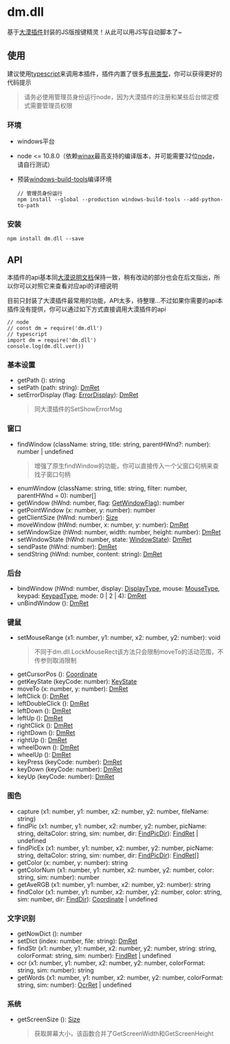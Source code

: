 # dm.dll
基于[大漠插件](http://www.dmwebsite.net/)封装的JS版按键精灵！从此可以用JS写自动脚本了~

## 使用
建议使用[typescript](https://www.tslang.cn/)来调用本插件，插件内置了很多[有用类型](types/types.d.ts)，你可以获得更好的代码提示
> 请务必使用管理员身份运行node，因为大漠插件的注册和某些后台绑定模式需要管理员权限

### 环境
* windows平台
* node <= 10.8.0（依赖[winax](https://github.com/durs/node-activex)最高支持的编译版本，并可能需要32位[node](https://npm.taobao.org/mirrors/node/v10.8.0/node-v10.8.0-x86.msi)，请自行测试）
* 预装[windows-build-tools](https://github.com/felixrieseberg/windows-build-tools)编译环境

    ```
    // 管理员身份运行
    npm install --global --production windows-build-tools --add-python-to-path
    ```

### 安装
```
npm install dm.dll --save
```

## API
本插件的api基本同[大漠说明文档](https://github.com/aweiu/dm.dll/raw/master/%E5%A4%A7%E6%BC%A0%E6%8E%A5%E5%8F%A3%E8%AF%B4%E6%98%8E.CHM)保持一致，稍有改动的部分也会在后文指出，所以你可以对照它来查看对应api的详细说明

目前只封装了大漠插件最常用的功能，API太多，待整理...不过如果你需要的api本插件没有提供，你可以通过如下方式直接调用大漠插件的api
```
// node
// const dm = require('dm.dll')
// typescript
import dm = require('dm.dll')
console.log(dm.dll.ver())
```

### 基本设置
* getPath (): string
* setPath (path: string): [DmRet](types/types.d.ts#L21)
* setErrorDisplay (flag: [ErrorDisplay](types/types.d.ts#L36)): [DmRet](types/types.d.ts#L21)
    > 同大漠插件的SetShowErrorMsg

### 窗口
* findWindow (className: string, title: string, parentHWnd?: number): number | undefined
    > 增强了原生findWindow的功能，你可以直接传入一个父窗口句柄来查找子窗口句柄
* enumWindow (className: string, title: string, filter: number, parentHWnd = 0): number[]
* getWindow (hWnd: number, flag: [GetWindowFlag](types/types.d.ts#L40)): number
* getPointWindow (x: number, y: number): number
* getClientSize (hWnd: number): [Size](types/types.d.ts#L17)
* moveWindow (hWnd: number, x: number, y: number): [DmRet](types/types.d.ts#L21)
* setWindowSize (hWnd: number, width: number, height: number): [DmRet](types/types.d.ts#L21)
* setWindowState (hWnd: number, state: [WindowState](types/types.d.ts#L50)): [DmRet](types/types.d.ts#L21)
* sendPaste (hWnd: number): [DmRet](types/types.d.ts#L21)
* sendString (hWnd: number, content: string): [DmRet](types/types.d.ts#L21)

### 后台
* bindWindow (hWnd: number, display: [DisplayType](types/index.d.ts#L2), mouse: [MouseType](types/index.d.ts#L3), keypad: [KeypadType](types/index.d.ts#L4), mode: 0 | 2 | 4): [DmRet](types/types.d.ts#L21)
* unBindWindow (): [DmRet](types/types.d.ts#L21)

### 键鼠
* setMouseRange (x1: number, y1: number, x2: number, y2: number): void
    > 不同于dm.dll.LockMouseRect该方法只会限制moveTo的活动范围，不传参则取消限制
* getCursorPos (): [Coordinate](types/types.d.ts#L1)
* getKeyState (keyCode: number): [KeyState](/types/types.d.ts#L66)
* moveTo (x: number, y: number): [DmRet](types/types.d.ts#L21)
* leftClick (): [DmRet](types/types.d.ts#L21)
* leftDoubleClick (): [DmRet](types/types.d.ts#L21)
* leftDown (): [DmRet](types/types.d.ts#L21)
* leftUp (): [DmRet](types/types.d.ts#L21)
* rightClick (): [DmRet](types/types.d.ts#L21)
* rightDown (): [DmRet](types/types.d.ts#L21)
* rightUp (): [DmRet](types/types.d.ts#L21)
* wheelDown (): [DmRet](types/types.d.ts#L21)
* wheelUp (): [DmRet](types/types.d.ts#L21)
* keyPress (keyCode: number): [DmRet](types/types.d.ts#L21)
* keyDown (keyCode: number): [DmRet](types/types.d.ts#L21)
* keyUp (keyCode: number): [DmRet](types/types.d.ts#L21)

### 图色
* capture (x1: number, y1: number, x2: number, y2: number, fileName: string)
* findPic (x1: number, y1: number, x2: number, y2: number, picName: string, deltaColor: string, sim: number, dir: [FindPicDir](types/index.d.ts#L5)): [FindRet](types/types.d.ts#L5) | undefined
* findPicEx (x1: number, y1: number, x2: number, y2: number, picName: string, deltaColor: string, sim: number, dir: [FindPicDir](types/index.d.ts#L5)): [FindRet](types/types.d.ts#L5)[]
* getColor (x: number, y: number): string
* getColorNum (x1: number, y1: number, x2: number, y2: number, color: string, sim: number): number
* getAveRGB (x1: number, y1: number, x2: number, y2: number): string
* findColor (x1: number, y1: number, x2: number, y2: number, color: string, sim: number, dir: [FindDir](types/types.d.ts#L25)): [Coordinate](types/types.d.ts#L1) | undefined

### 文字识别
* getNowDict (): number
* setDict (index: number, file: string): [DmRet](types/types.d.ts#L21)
* findStr (x1: number, y1: number, x2: number, y2: number, string: string, colorFormat: string, sim: number): [FindRet](types/types.d.ts#L5) | undefined
* ocr (x1: number, y1: number, x2: number, y2: number, colorFormat: string, sim: number): string
* getWords (x1: number, y1: number, x2: number, y2: number, colorFormat: string, sim: number): [OcrRet](types/types.d.ts#L8) | undefined

### 系统
* getScreenSize (): [Size](types/types.d.ts#L17)
    > 获取屏幕大小，该函数合并了GetScreenWidth和GetScreenHeight
